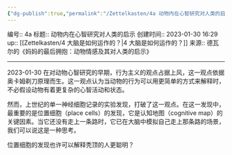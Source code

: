 ```yaml
---
{"dg-publish":true,"permalink":"/Zettelkasten/4a 动物内在心智研究对人类的启示/","dgPassFrontmatter":true}
---
```


编号:: 4a
标题:: 动物内在心智研究对人类的启示
创建时间:: 2023-01-30 16:29
up:: [[Zettelkasten/4 大脑是如何运作的？\|4 大脑是如何运作的？]]
来源:: 德瓦尔的《妈妈的最后拥抱：动物情感及其对人类的启示》

---
2023-01-30
在对动物心智研究的早期，行为主义的观点占据上风，这一观点依据奥卡姆剃刀原理而生。这一观点认为当动物的行为可以用更简单的方式来解释时，不必假设动物有着更复杂的心智活动和状态。

然而，上世纪的单一神经细胞记录的实验发现，打破了这一观点。在这一发现中，最重要的是位置细胞（place cells）的发现，它是认知地图（cognitive map）的关键因素。当它还没有走上一条路时，它已在大脑中模拟自己走上那条路的场景，我们可以说这是一种思考。

位置细胞的发现也许可以解释秃顶的人更聪明？
